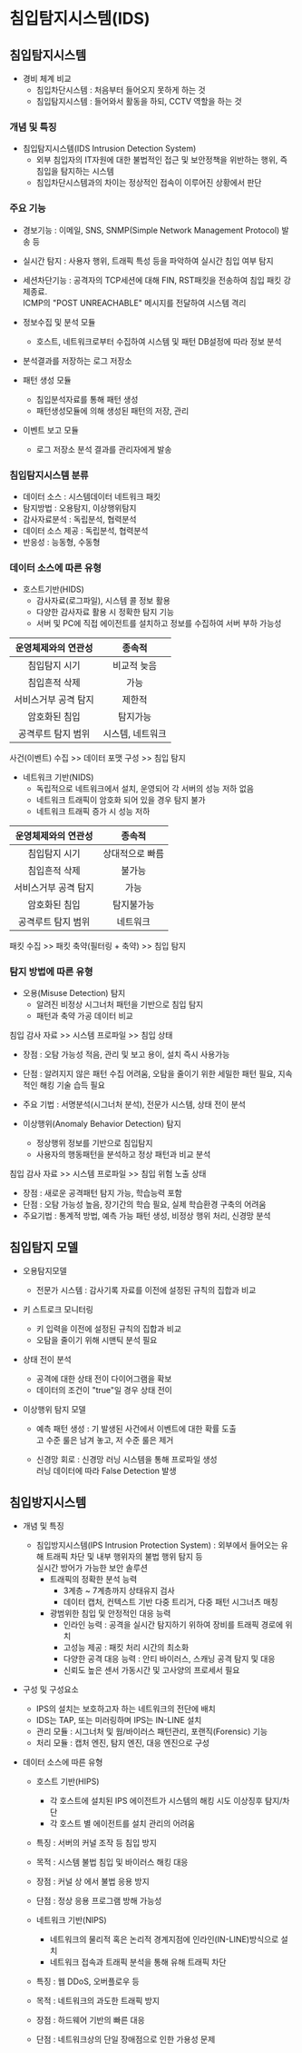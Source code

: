 # 침입탐지시스템(IDS)

## 침입탐지시스템

- 경비 체계 비교
  - 침입차단시스템 : 처음부터 들어오지 못하게 하는 것
  - 침입탐지시스템 : 들어와서 활동을 하되, CCTV 역할을 하는 것

### 개념 및 특징
- 침입탐지시스템(IDS Intrusion Detection System)
  - 외부 침입자의 IT자원에 대한 불법적인 접근 및 보안정책을 위반하는 행위, 즉 침입을 탐지하는 시스템
  - 침입차단시스템과의 차이는 정상적인 접속이 이루어진 상황에서 판단

### 주요 기능
- 경보기능 : 이메일, SNS, SNMP(Simple Network Management Protocol) 발송 등
- 실시간 탐지 : 사용자 행위, 트래픽 특성 등을 파악하여 실시간 침입 여부 탐지
- 세션차단기능 : 공격자의 TCP세션에 대해 FIN, RST패킷을 전송하여 침입 패킷 강제종료.  
ICMP의 "POST UNREACHABLE" 메시지를 전달하여 시스템 격리

- 정보수집 및 분석 모듈
  - 호스트, 네트워크로부터 수집하여 시스템 및 패턴 DB설정에 따라 정보 분석

- 분석결과를 저장하는 로그 저장소
- 패턴 생성 모듈
  - 침입분석자료를 통해 패턴 생성
  - 패턴생성모듈에 의해 생성된 패턴의 저장, 관리
- 이벤트 보고 모듈
  - 로그 저장소 분석 결과를 관리자에게 발송

### 침입탐지시스템 분류 
- 데이터 소스 : 시스템데이터 네트워크 패킷
- 탐지방법 : 오용탐지, 이상행위탐지
- 감사자료분석 : 독립분석, 협력분석
- 데이터 소스 제공 : 독립분석, 협력분석
- 반응성 : 능동형, 수동형

### 데이터 소스에 따른 유형
- 호스트기반(HIDS)
  - 감사자료(로그파일), 시스템 콜 정보 활용
  - 다양한 감사자료 활용 시 정확한 탐지 기능
  - 서버 및 PC에 직접 에이전트를 설치하고 정보를 수집하여 서버 부하 가능성

|운영체제와의 연관성|종속적|
|:------------------:|:---:|
|침입탐지 시기       |비교적 늦음|
|침입흔적 삭제       |가능       |
|서비스거부 공격 탐지 |제한적     |
|암호화된 침입        |탐지가능   |
|공격루트 탐지 범위   |시스템, 네트워크|

사건(이벤트) 수집 >> 데이터 포맷 구성 >> 침입 탐지

- 네트워크 기반(NIDS)
  - 독립적으로 네트워크에서 설치, 운영되어 각 서버의 성능 저하 없음
  - 네트워크 트래픽이 암호화 되어 있을 경우 탐지 불가
  - 네트워크 트래픽 증가 시 성능 저하
 
|운영체제와의 연관성|종속적|
|:-----------------:|:----:|
|침입탐지 시기       |상대적으로 빠름|
|침입흔적 삭제       |불가능       |
|서비스거부 공격 탐지 |가능     |
|암호화된 침입        |탐지불가능   |
|공격루트 탐지 범위   |네트워크|

패킷 수집 >> 패킷 축약(필터링 + 축약) >> 침입 탐지

### 탐지 방법에 따른 유형
- 오용(Misuse Detection) 탐지
  - 알려진 비정상 시그너처 패턴을 기반으로 침입 탐지
  - 패턴과 축약 가공 데이터 비교

침입 감사 자료 >> 시스템 프로파일 >> 침입 상태

  - 장점 : 오탐 가능성 적음, 관리 및 보고 용이, 설치 즉시 사용가능
  - 단점 : 알려지지 않은 패턴 수집 어려움, 오탐을 줄이기 위한 세밀한 패턴 필요, 지속적인 해킹 기술 습득 필요
  - 주요 기법 : 서명분석(시그너처 분석), 전문가 시스템, 상태 전이 분석

- 이상행위(Anomaly Behavior Detection) 탐지
  - 정상행위 정보를 기반으로 침입탐지
  - 사용자의 행동패턴을 분석하고 정상 패턴과 비교 분석

침입 감사 자료 >> 시스템 프로파일 >> 침입 위험 노출 상태

  - 장점 : 새로운 공격패턴 탐지 가능, 학습능력 포함
  - 단점 :  오탐 가능성 높음, 장기간의 학습 필요, 실제 학습환경 구축의 어려움
  - 주요기법 : 통계적 방법, 예측 가능 패턴 생성, 비정상 행위 처리, 신경망 분석

## 침입탐지 모델
- 오용탐지모델
  - 전문가 시스템 : 감사기록 자료를 이전에 설정된 규칙의 집합과 비교

- 키 스트로크 모니터링
  - 키 입력을 이전에 설정된 규칙의 집합과 비교
  - 오탐을 줄이기 위해 시맨틱 분석 필요

- 상태 전이 분석
  - 공격에 대한 상태 전이 다이어그램을 확보
  - 데이터의 조건이 "true"일 경우 상태 전이

- 이상행위 탐지 모델
  - 예측 패턴 생성 : 기 발생된 사건에서 이벤트에 대한 확률 도출  
고 수준 룰은 남겨 놓고, 저 수준 룰은 제거

  - 신경망 회로 : 신경망 러닝 시스템을 통해 프로파일 생성  
러닝 데이터에 따라 False Detection 발생

## 침입방지시스템
- 개념 및 특징
  - 침입방지시스템(IPS Intrusion Protection System) : 외부에서 들어오는 유해 트래픽 차단 및 내부 행위자의 불법 행위 탐지 등  
실시간 방어가 가능한 보안 솔루션
    - 트래픽의 정확한 분석 능력
      - 3계층 ~ 7계층까지 상태유지 검사
      - 데이터 캡처, 컨텍스트 기반 다중 트리거, 다중 패턴 시그너츠 매칭
    - 광범위한 침입 및 안정적인 대응 능력
      - 인라인 능력 : 공격을 실시간 탐지하기 위하여 장비를 트래픽 경로에 위치
      - 고성능 제공 : 패킷 처리 시간의 최소화
      - 다양한 공격 대응 능력 : 안티 바이러스, 스캐닝 공격 탐지 및 대응
      - 신뢰도 높은 센서 가동시간 및 고사양의 프로세서 필요

- 구성 및 구성요소 
  - IPS의 설치는 보호하고자 하는 네트워크의 전단에 배치 
  - IDS는 TAP, 또는 미러링하며 IPS는 IN-LINE 설치
  - 관리 모듈 : 시그너처 및 웜/바이러스 패턴관리, 포랜직(Forensic) 기능
  - 처리 모듈 : 캡처 엔진, 탐지 엔진, 대응 엔진으로 구성

- 데이터 소스에 따른 유형
  - 호스트 기반(HIPS) 
    - 각 호스트에 설치된 IPS 에이전트가 시스템의 해킹 시도 이상징후 탐지/차단
    - 각 호스트 별 에이전트를 설치 관리의 어려움
  - 특징 : 서버의 커널 조작 등 침입 방지
  - 목적 : 시스템 불법 침입 및 바이러스 해킹 대응
  - 장점 : 커널 상 에서 불법 응용 방지
  - 단점 : 정상 응용 프로그램 방해 가능성

  - 네트워크 기반(NIPS)
    - 네트워크의 물리적 혹은 논리적 경계지점에 인라인(IN-LINE)방식으로 설치
    - 네트워크 접속과 트래픽 분석을 통해 유해 트래픽 차단 
  - 특징 : 웹 DDoS, 오버플로우 등
  - 목적 : 네트워크의 과도한 트래픽 방지
  - 장점 : 하드웨어 기반의 빠른 대응
  - 단점 : 네트워크상의 단일 장애점으로 인한 가용성 문제   
